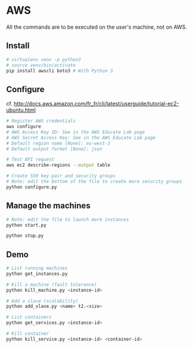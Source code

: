 # AWS

All the commands are to be executed on the user's machine, not on AWS.

## Install

```bash
# virtualenv venv -p python3
# source venv/bin/activate
pip install awscli boto3 # With Python 3
```

## Configure

cf. http://docs.aws.amazon.com/fr_fr/cli/latest/userguide/tutorial-ec2-ubuntu.html

```bash
# Register AWS credentials
aws configure
# AWS Access Key ID: See in the AWS Educate Lab page
# AWS Secret Access Key: See in the AWS Educate Lab page
# Default region name [None]: eu-west-3
# Default output format [None]: json

# Test API request
aws ec2 describe-regions --output table

# Create SSH key-pair and security groups
# Note: edit the bottom of the file to create more security groups
python configure.py
```

## Manage the machines

```bash
# Note: edit the file to launch more instances
python start.py
```

```bash
python stop.py
```

## Demo

```bash
# List running machines
python get_instances.py

# Kill a machine (fault tolerance)
python kill_machine.py <instance-id>

# Add a slave (scalability)
python add_slave.py <name> t2.<size>

# List containers
python get_services.py <instance-id>

# Kill container
python kill_service.py <instance-id> <container-id>
```
